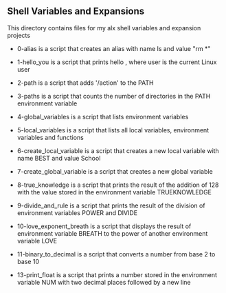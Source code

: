 ## Shell Variables and Expansions

This directory contains files for my alx shell variables and expansion projects

- 0-alias is a script that creates an alias with name ls and value "rm *"

- 1-hello_you is a script that prints hello <user>, where user is the current Linux user

- 2-path is a script that adds '/action' to the PATH

- 3-paths is a script that counts the number of directories in the PATH environment variable

- 4-global_variables is a script that lists environment variables

- 5-local_variables is a script that lists all local variables, environment variables and functions

- 6-create_local_variable is a script that creates a new local variable with name BEST and value School

- 7-create_global_variable is a script that creates a new global variable

- 8-true_knowledge is a script that prints the result of the addition of 128 with the value stored in the environment variable TRUEKNOWLEDGE

- 9-divide_and_rule is a script that prints the result of the division of environment variables POWER and DIVIDE

- 10-love_exponent_breath is a script that displays the result of environment variable BREATH to the power of another environment variable LOVE

- 11-binary_to_decimal is a script that converts a number from base 2 to base 10

- 13-print_float is a script that prints a number stored in the environment variable NUM with two decimal places followed by a new line


